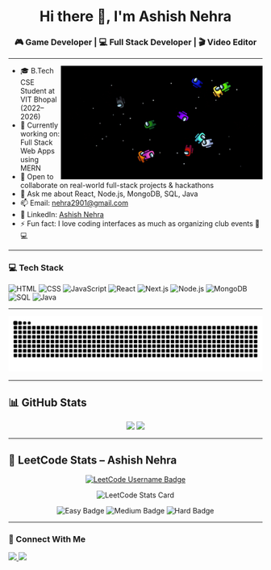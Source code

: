 <h1 align="center">Hi there 👋, I'm Ashish Nehra</h1>
<h3 align="center">🎮 Game Developer | 💻 Full Stack Developer | 🎬 Video Editor</h3>

---

<img align="right" alt="Coding" width="400" src="Among US.gif">


- 🎓 B.Tech CSE Student at VIT Bhopal (2022–2026)  
- 🔭 Currently working on: Full Stack Web Apps using MERN  
- 👯 Open to collaborate on real-world full-stack projects & hackathons  
- 💬 Ask me about React, Node.js, MongoDB, SQL, Java  
- 📫 Email: nehra2901@gmail.com  
- 💼 LinkedIn: [Ashish Nehra](https://www.linkedin.com/in/ashishnehra1/)  
- ⚡ Fun fact: I love coding interfaces as much as organizing club events 🎨💻  

---

### 💻 Tech Stack

![HTML](https://img.shields.io/badge/HTML-E34F26?style=flat&logo=html5&logoColor=white)
![CSS](https://img.shields.io/badge/CSS-1572B6?style=flat&logo=css3&logoColor=white)
![JavaScript](https://img.shields.io/badge/JavaScript-F7DF1E?style=flat&logo=javascript&logoColor=black)
![React](https://img.shields.io/badge/React-61DAFB?style=flat&logo=react&logoColor=black)
![Next.js](https://img.shields.io/badge/Next.js-000000?style=flat&logo=next.js&logoColor=white)
![Node.js](https://img.shields.io/badge/Node.js-339933?style=flat&logo=node.js&logoColor=white)
![MongoDB](https://img.shields.io/badge/MongoDB-4EA94B?style=flat&logo=mongodb&logoColor=white)
![SQL](https://img.shields.io/badge/SQL-4479A1?style=flat&logo=postgresql&logoColor=white)
![Java](https://img.shields.io/badge/Java-ED8B00?style=flat&logo=java&logoColor=white)

---



![GitHub Snake](https://github.com/AshishNehra29/AshishNehra29/blob/output/github-contribution-grid-snake-dark.svg)



---

## 📊 GitHub Stats

<p align="center">
  <img src="https://github-readme-stats.vercel.app/api?username=AshishNehra29&show_icons=true&count_private=true&theme=react" height="160" />
  <img src="https://github-readme-stats.vercel.app/api/top-langs/?username=AshishNehra29&layout=compact&theme=react" height="160"/>
</p>

---

## 🧠 LeetCode Stats – Ashish Nehra

<p align="center">
  <a href="https://leetcode.com/u/AshishNehra29/" target="_blank">
    <img src="https://img.shields.io/badge/LeetCode-AshishNehra29-blue.svg?style=for-the-badge&logo=leetcode&logoColor=yellow" alt="LeetCode Username Badge"/>
  </a>
</p>

<p align="center">
  <img src="https://leetcard.jacoblin.cool/AshishNehra29?theme=dark&font=Fira+Code&ext=heatmap" alt="LeetCode Stats Card" />
</p>

<p align="center">
  <img src="https://img.shields.io/badge/Easy-150-green?style=for-the-badge&logo=leetcode&logoColor=white" alt="Easy Badge" />
  <img src="https://img.shields.io/badge/Medium-100-orange?style=for-the-badge&logo=leetcode&logoColor=white" alt="Medium Badge" />
  <img src="https://img.shields.io/badge/Hard-50-red?style=for-the-badge&logo=leetcode&logoColor=white" alt="Hard Badge" />
</p>

---

### 🤝 Connect With Me

<a href="https://www.linkedin.com/in/ashishnehra1/">
  <img src="https://img.shields.io/badge/LinkedIn-blue?style=flat&logo=linkedin&logoColor=white">
</a>
<a href="https://mail.google.com/mail/?view=cm&fs=1&to=nehra2901@gmail.com target="_blank">
  <img src="https://img.shields.io/badge/Email-D14836?style=flat&logo=gmail&logoColor=white">
</a>
